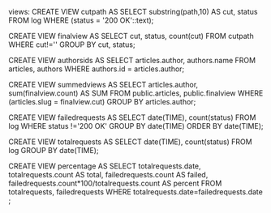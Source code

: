 views:
CREATE VIEW cutpath AS
SELECT substring(path,10) AS cut,
       status
FROM log 
WHERE (status = '200 OK'::text);






CREATE VIEW finalview AS
SELECT cut,
       status,
       count(cut)
FROM cutpath
WHERE cut!=''
GROUP BY cut,
         status;





CREATE VIEW authorsids AS
SELECT articles.author,
       authors.name
FROM articles,
     authors
WHERE authors.id = articles.author;



CREATE VIEW summedviews AS
SELECT articles.author,
       sum(finalview.count) AS SUM
FROM public.articles,
     public.finalview
WHERE (articles.slug = finalview.cut)
GROUP BY articles.author;



CREATE VIEW failedrequests AS
SELECT date(TIME),
       count(status)
FROM log
WHERE status !='200 OK'
GROUP BY date(TIME)
ORDER BY date(TIME);




CREATE VIEW totalrequests AS
SELECT date(TIME),
       count(status)
FROM log
GROUP BY date(TIME);





CREATE VIEW percentage AS
SELECT totalrequests.date,
       totalrequests.count AS total,
       failedrequests.count AS failed,
       failedrequests.count*100/totalrequests.count AS percent
FROM totalrequests,
     failedrequests
WHERE totalrequests.date=failedrequests.date ;